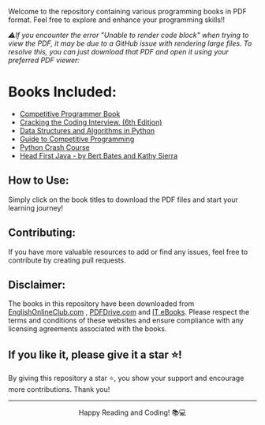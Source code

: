 <p>Welcome to the repository containing various programming books in PDF format. Feel free to explore and enhance your programming skills!!</p>
<p><em>⚠️If you encounter the error "Unable to render code block" when trying to view the PDF, it may be due to a GitHub issue with rendering large files. To resolve this, you can just download that PDF and open it using your preferred PDF viewer:</em></p>
  <h1>Books Included:</h1>
  <ul>
      <li><a href="CodingBook.pdf">Competitive Programmer Book</a></li>
      <li><a href="Cracking-the-Coding-Interview-6th-Edition-189-Programming-Questions-and-Solutions.pdf">Cracking the Coding Interview. (6th Edition)</a></li>
      <li><a href="Data Structures and Algorithms in Python [EnglishOnlineClub.com].pdf">Data Structures and Algorithms in Python</a></li>
      <li><a href=Guide to Competitive Programming_ Learning and Improving Algorithms Through Contests ( PDFDrive.com ).pdf">Guide to Competitive Programming</a></li>
      <li><a href="python-crash-course.pdf">Python Crash Course</a></li>
      <li><a href ="Head_First_Java_A_Brain-Friendly_Guide.pdf">Head First Java - by Bert Bates and Kathy Sierra</a></li>
  </ul>

  <h2>How to Use:</h2>
  <p>Simply click on the book titles to download the PDF files and start your learning journey!</p>

  <h2>Contributing:</h2>
  <p>If you have more valuable resources to add or find any issues, feel free to contribute by creating pull requests.</p>

  <h2>Disclaimer:</h2>
<p>The books in this repository have been downloaded from <a href="https://englishonlineclub.com">EnglishOnlineClub.com</a> , <a href="https://pdfdrive.com">PDFDrive.com</a> and <a href="https://it-ebooks.info/"> IT eBooks</a>. Please respect the terms and conditions of these websites and ensure compliance with any licensing agreements associated with the books.</p>
<h2>If you like it, please give it a star ⭐!</h2>
    <p>By giving this repository a star ⭐, you show your support and encourage more contributions. Thank you!</p>

  <hr>

  <p align="center">Happy Reading and Coding! 📚💻</p>
